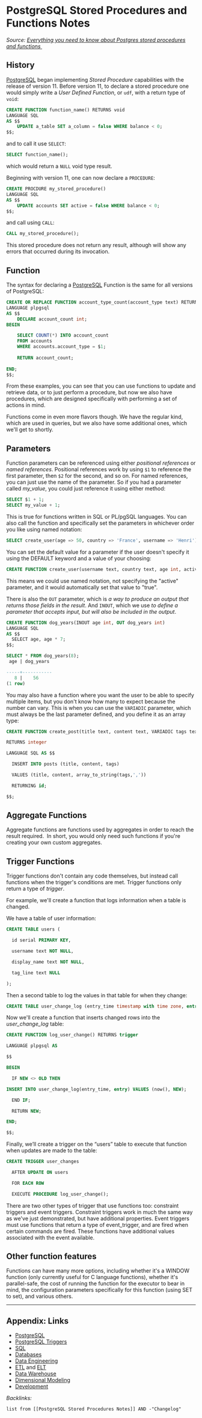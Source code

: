 # PostgreSQL Stored Procedures and Functions Notes

*Source: [Everything you need to know about Postgres stored procedures and functions ](https://www.enterprisedb.com/postgres-tutorials/everything-you-need-know-about-postgres-stored-procedures-and-functions)*

## History

[PostgreSQL](../3-Resources/Tools/Developer%20Tools/Data%20Stack/Databases/PostgreSQL.md) began implementing *Stored Procedure* capabilities with the release of version 11. Before version 11, to declare a stored procedure one would simply write a *User Defined Function*, or `udf`, with a return type of `void`:

````sql
CREATE FUNCTION function_name() RETURNS void
LANGUAGE SQL
AS $$
    UPDATE a_table SET a_column = false WHERE balance < 0;
$$;
````

and to call it use `SELECT`:

````sql
SELECT function_name();
````

which would return a `NULL` void type result.

Beginning with version 11, one can now declare a `PROCEDURE`:

````sql
CREATE PROCDURE my_stored_procedure()
LANGUAGE SQL
AS $$
    UPDATE accounts SET active = false WHERE balance < 0;
$$;
````

and call using `CALL`:

````sql
CALL my_stored_procedure();
````

This stored procedure does not return any result, although will show any errors that occurred during its invocation.

## Function

The syntax for declaring a [PostgreSQL](../3-Resources/Tools/Developer%20Tools/Data%20Stack/Databases/PostgreSQL.md) Function is the same for all versions of PostgreSQL:

````sql
CREATE OR REPLACE FUNCTION account_type_count(account_type text) RETURNS integer
LANGUAGE plpgsql
AS $$
    DECLARE account_count int;
BEGIN

    SELECT COUNT(*) INTO account_count
    FROM accounts
    WHERE accounts.account_type = $1;
    
    RETURN account_count;
    
END;
$$;
````

From these examples, you can see that you can use functions to update and retrieve data, or to just perform a procedure, but now we also have procedures, which are designed specifically with performing a set of actions in mind.

Functions come in even more flavors though. We have the regular kind, which are used in queries, but we also have some additional ones, which we'll get to shortly.

## Parameters

Function parameters can be referenced using either *positional references* or *named references*. Positional references work by using `$1` to reference the first parameter, then `$2` for the second, and so on. For named references, you can just use the name of the parameter. So if you had a parameter called *my_value*, you could just reference it using either method:

````sql
SELECT $1 + 1;
SELECT my_value + 1;
````

This is true for functions written in SQL or PL/pgSQL languages. You can also call the function and specifically set the parameters in whichever order you like using named notation:

````sql
SELECT create_user(age => 50, country => 'France', username => 'Henri');
````

You can set the default value for a parameter if the user doesn't specify it using the DEFAULT keyword and a value of your choosing:

````sql
CREATE FUNCTION create_user(username text, country text, age int, active bool DEFAULT true)...
````

This means we could use named notation, not specifying the "active" parameter, and it would automatically set that value to "true".

There is also the `OUT` parameter, which is *a way to produce an output that returns those fields in the result*. 
And `INOUT`, which we use *to define a parameter that accepts input, but will also be included in the output*.

````sql
CREATE FUNCTION dog_years(INOUT age int, OUT dog_years int)
LANGUAGE SQL
AS $$
  SELECT age, age * 7;
$$;

SELECT * FROM dog_years(8);
 age | dog_years

-----+-----------
   8 |    56
(1 row)
````

You may also have a function where you want the user to be able to specify multiple items, but you don't know how many to expect because the number can vary. This is when you can use the `VARIADIC` parameter, which must always be the last parameter defined, and you define it as an array type:

````sql
CREATE FUNCTION create_post(title text, content text, VARIADIC tags text[])

RETURNS integer

LANGUAGE SQL AS $$

  INSERT INTO posts (title, content, tags)

  VALUES (title, content, array_to_string(tags,','))

  RETURNING id;

$$;
````

## Aggregate Functions

Aggregate functions are functions used by aggregates in order to reach the result required.  In short, you would only need such functions if you're creating your own custom aggregates.

## Trigger Functions

Trigger functions don't contain any code themselves, but instead call functions when the trigger's conditions are met. Trigger functions only return a type of *trigger*.

For example, we'll create a function that logs information when a table is changed.

We have a table of user information:

````sql
CREATE TABLE users (

  id serial PRIMARY KEY,

  username text NOT NULL,

  display_name text NOT NULL,

  tag_line text NULL

);
````

Then a second table to log the values in that table for when they change:

````sql
CREATE TABLE user_change_log (entry_time timestamp with time zone, entry users);
````

Now we'll create a function that inserts changed rows into the *user_change_log* table:

````sql
CREATE FUNCTION log_user_change() RETURNS trigger

LANGUAGE plpgsql AS

$$

BEGIN

  IF NEW <> OLD THEN

INSERT INTO user_change_log(entry_time, entry) VALUES (now(), NEW);

  END IF;

  RETURN NEW;

END;

$$;
````

Finally, we’ll create a trigger on the “users” table to execute that function when updates are made to the table:

````sql
CREATE TRIGGER user_changes

  AFTER UPDATE ON users

  FOR EACH ROW

  EXECUTE PROCEDURE log_user_change();
````

There are two other types of trigger that use functions too: constraint triggers and event triggers. Constraint triggers work in much the same way as we've just demonstrated, but have additional properties. Event triggers must use functions that return a type of event_trigger, and are fired when certain commands are fired. These functions have additional values associated with the event available.

## Other function features

Functions can have many more options, including whether it's a WINDOW function (only currently useful for C language functions), whether it's parallel-safe, the cost of running the function for the executor to bear in mind, the configuration parameters specifically for this function (using SET to set), and various others.

---

## Appendix: Links

* [PostgreSQL](../3-Resources/Tools/Developer%20Tools/Data%20Stack/Databases/PostgreSQL.md)
* [PostgreSQL Triggers](PostgreSQL%20Triggers.md)
* [SQL](../3-Resources/Tools/Developer%20Tools/Data%20Stack/Procedural%20Languages/SQL.md)
* [Databases](../2-Areas/MOCs/Databases.md)
* [Data Engineering](../2-Areas/MOCs/Data%20Engineering.md)
* [ETL](ETL.md) and [ELT](ELT.md)
* [Data Warehouse](Data%20Warehouse.md)
* [Dimensional Modeling](Dimensional%20Modeling.md)
* [Development](../2-Areas/MOCs/Development.md)

*Backlinks:*

````dataview
list from [[PostgreSQL Stored Procedures Notes]] AND -"Changelog"
````
